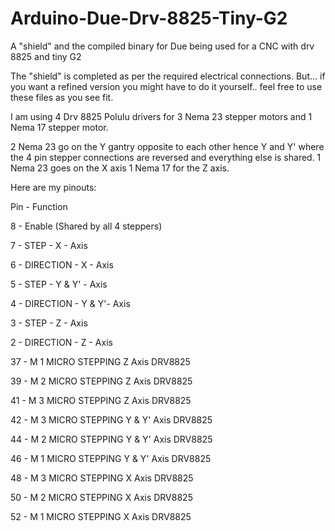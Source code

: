 # Arduino-Due-Drv-8825-Tiny-G2
A "shield" and the compiled binary for Due being used for a CNC with drv 8825 and tiny G2

The "shield" is completed as per the required electrical connections. But... if you want a refined version you might have to do it yourself.. feel free to use these files as you see fit.

I am using 4 Drv 8825 Polulu drivers for 3 Nema 23 stepper motors and 1 Nema 17 stepper motor. 

2 Nema 23 go on the Y gantry opposite to each other hence Y and Y' where the 4 pin stepper connections are reversed and everything else is shared.
1 Nema 23 goes on the X axis
1 Nema 17 for the Z axis.

Here are my pinouts:



Pin   -            Function

8      -           Enable (Shared by all 4 steppers)

7      -           STEP - X - Axis

6      -           DIRECTION - X - Axis

5      -           STEP - Y & Y' - Axis

4      -           DIRECTION - Y & Y'- Axis

3      -           STEP - Z - Axis

2      -           DIRECTION - Z - Axis

37     -           M 1 MICRO STEPPING Z Axis DRV8825

39     -           M 2 MICRO STEPPING Z Axis DRV8825

41    -            M 3 MICRO STEPPING Z Axis DRV8825

42    -            M 3 MICRO STEPPING Y & Y' Axis DRV8825

44    -            M 2 MICRO STEPPING Y & Y' Axis DRV8825

46    -            M 1 MICRO STEPPING Y & Y' Axis DRV8825

48    -            M 3 MICRO STEPPING X Axis DRV8825

50    -            M 2 MICRO STEPPING X Axis DRV8825

52    -            M 1 MICRO STEPPING X Axis DRV8825
